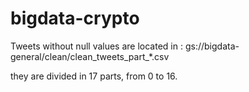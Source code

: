 # bigdata-crypto

Tweets without null values are located in :
gs://bigdata-general/clean/clean_tweets_part_*.csv

they are divided in 17 parts, from 0 to 16.

